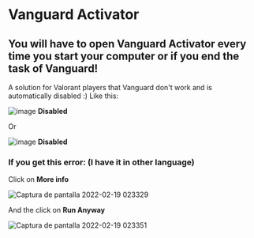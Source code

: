 # Vanguard Activator
## **You will have to open Vanguard Activator every time you start your computer or if you end the task of Vanguard!**

A solution for Valorant players that Vanguard don't work and is automatically disabled :) Like this:

![image](https://user-images.githubusercontent.com/74368135/154779575-fd37f5db-7092-4c73-9d0f-81e550ce1ec8.png) **Disabled**

Or

![image](https://user-images.githubusercontent.com/74368135/154779604-789a0b93-5741-4fee-877d-5a60347167fe.png) **Disabled** 

### If you get this error: (I have it in other language)<p></p>

Click on **More info**<p></p>
![Captura de pantalla 2022-02-19 023329](https://user-images.githubusercontent.com/74368135/154780789-8a0dc721-cab5-455a-abed-eda2c62f853c.png)


And the click on **Run Anyway**<p></p>
![Captura de pantalla 2022-02-19 023351](https://user-images.githubusercontent.com/74368135/154780800-392398a8-d176-4e43-819a-e3050589a04d.png)

